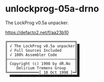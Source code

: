 # unlockprog-05a-drno
The LockProg v0.5a unpacker.

https://defacto2.net/f/aa23b10

```
╔══════════════════════════════╗
║ √ The LockProg v0.5a unpacker║█
║ √ Full Sources Included      ║█
║ √ 100% Assembler Code        ║█
╟──────────────────────────────╢█
║ Copyright (c) 1998 by dR.No  ║█
║    Delirium Tremens Group    ║█
╚══════════════[ 10 Oct 1998 ]═╝█
  ▀▀▀▀▀▀▀▀▀▀▀▀▀▀▀▀▀▀▀▀▀▀▀▀▀▀▀▀▀▀▀
  ```
